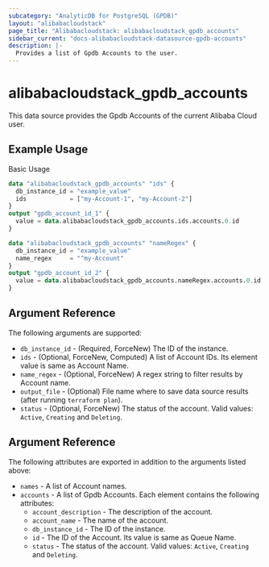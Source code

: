 ```yaml
---
subcategory: "AnalyticDB for PostgreSQL (GPDB)"
layout: "alibabacloudstack"
page_title: "Alibabacloudstack: alibabacloudstack_gpdb_accounts"
sidebar_current: "docs-alibabacloudstack-datasource-gpdb-accounts"
description: |-
  Provides a list of Gpdb Accounts to the user.
---
```


# alibabacloudstack\_gpdb\_accounts

This data source provides the Gpdb Accounts of the current Alibaba Cloud user.


## Example Usage

Basic Usage

```terraform
data "alibabacloudstack_gpdb_accounts" "ids" {
  db_instance_id = "example_value"
  ids            = ["my-Account-1", "my-Account-2"]
}
output "gpdb_account_id_1" {
  value = data.alibabacloudstack_gpdb_accounts.ids.accounts.0.id
}

data "alibabacloudstack_gpdb_accounts" "nameRegex" {
  db_instance_id = "example_value"
  name_regex     = "^my-Account"
}
output "gpdb_account_id_2" {
  value = data.alibabacloudstack_gpdb_accounts.nameRegex.accounts.0.id
}

```

## Argument Reference

The following arguments are supported:

* `db_instance_id` - (Required, ForceNew) The ID of the instance.
* `ids` - (Optional, ForceNew, Computed)  A list of Account IDs. Its element value is same as Account Name.
* `name_regex` - (Optional, ForceNew) A regex string to filter results by Account name.
* `output_file` - (Optional) File name where to save data source results (after running `terraform plan`).
* `status` - (Optional, ForceNew) The status of the account. Valid values: `Active`, `Creating` and `Deleting`.

## Argument Reference

The following attributes are exported in addition to the arguments listed above:

* `names` - A list of Account names.
* `accounts` - A list of Gpdb Accounts. Each element contains the following attributes:
  * `account_description` - The description of the account.
  * `account_name` - The name of the account.
  * `db_instance_id` - The ID of the instance.
  * `id` - The ID of the Account. Its value is same as Queue Name.
  * `status` - The status of the account. Valid values: `Active`, `Creating` and `Deleting`.
